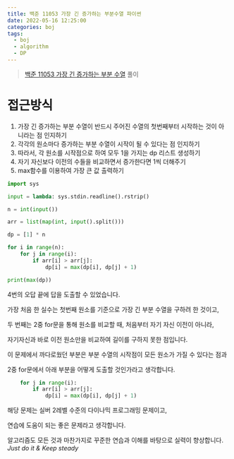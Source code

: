 ```yaml
---
title: 백준 11053 가장 긴 증가하는 부분수열 파이썬
date: 2022-05-16 12:25:00
categories: boj
tags:
  - boj
  - algorithm
  - DP
---
```



> [백준 11053 가장 긴 증가하는 부분 수열](https://www.acmicpc.net/problem/11053) 풀이

# 접근방식
1. 가장 긴 증가하는 부분 수열이 반드시 주어진 수열의 첫번째부터 시작하는 것이 아니라는 점 인지하기
2. 각각의 원소마다 증가하는 부분 수열이 시작이 될 수 있다는 점 인지하기
3. 따라서, 각 원소를 시작점으로 하여 모두 1을 가지는 dp 리스트 생성하기
4. 자기 자신보다 이전의 수들을 비교하면서 증가한다면 1씩 더해주기
5. max함수를 이용하여 가장 큰 값 출력하기

~~~python
import sys

input = lambda: sys.stdin.readline().rstrip()

n = int(input())

arr = list(map(int, input().split()))

dp = [1] * n

for i in range(n):
    for j in range(i):
        if arr[i] > arr[j]:
            dp[i] = max(dp[i], dp[j] + 1)

print(max(dp))
~~~
4번의 오답 끝에 답을 도출할 수 있었습니다.

가장 처음 한 실수는 첫번째 원소를 기준으로 가장 긴 부분 수열을 구하려 한 것이고,   

두 번째는 2중 for문을 통해 원소를 비교할 때, 처음부터 자기 자신 이전이 아니라,   

자기자신과 바로 이전 원소만을 비교하여 길이를 구하지 못한 점입니다.

이 문제에서 까다로웠던 부분은 부분 수열의 시작점이 모든 원소가 가질 수 있다는 점과   

2중 for문에서 아래 부분을 어떻게 도출할 것인가라고 생각합니다.

~~~python
    for j in range(i):
        if arr[i] > arr[j]:
            dp[i] = max(dp[i], dp[j] + 1)
~~~

해당 문제는 실버 2레벨 수준의 다이나믹 프로그래밍 문제이고,

연습에 도움이 되는 좋은 문제라고 생각합니다.

알고리즘도 모든 것과 마찬가지로 꾸준한 연습과 이해를 바탕으로 실력이 향상합니다.    
*Just do it & Keep steady*
